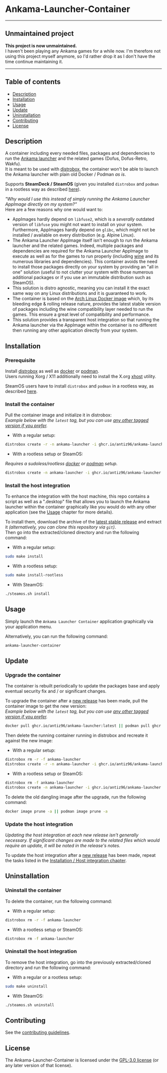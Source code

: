 # Ankama-Launcher-Container

---

## Unmaintained project

**This project is now unmaintained.**  
I haven't been playing any Ankama games for a while now. I'm therefore not using this project myself anymore, so I'd rather drop it as I don't have the time continue maintaining it.

---

## Table of contents

- [Description](#description)
- [Installation](#installation)
- [Usage](#usage)
- [Update](#update)
- [Uninstallation](#uninstallation)
- [Contributing](#contributing)
- [License](#license)

## Description

A container including every needed files, packages and dependencies to run the [Ankama launcher](https://www.ankama.com/en/launcher) and the related games (Dofus, Dofus-Retro, Wakfu).  
It is meant to be used with [distrobox](https://github.com/89luca89/distrobox), the container won't be able to launch the Ankama launcher with plain old Docker / Podman *as is*.

Supports **SteamDeck / SteamOS** (given you installed `distrobox` and `podman` in a rootless way as described [here](https://github.com/89luca89/distrobox/blob/main/docs/posts/steamdeck_guide.md)).

*"Why would I use this instead of simply running the Ankama Launcher AppImage directly on my system?"*  
Here are a few reasons why one would want to:

- AppImages hardly depend on `libfuse2`, which is a *severally* outdated version of `libfuse` you might not want to install on your system. Furthermore, AppImages hardly depend on `glibc`, which might not be installed / available on every distribution (e.g. Alpine Linux).
- The Ankama Launcher AppImage itself isn't enough to run the Ankama launcher and the related games. Indeed, multiple packages and dependencies are required for the Ankama Launcher AppImage to execute as well as for the games to run properly (including [wine](https://www.winehq.org/) and its numerous libraries and dependencies). This container avoids the need to install those packages directly on your system by providing an "all in one" solution (useful to not clutter your system with those numerous additional packages or if you use an immutable distribution such as SteamOS).
- This solution is distro agnostic, meaning you can install it the exact same way on any Linux distributions and it is guaranteed to work.
- The container is based on the [Arch Linux Docker image](https://hub.docker.com/r/archlinux/archlinux) which, by its bleeding edge & rolling release nature, provides the latest stable version of packages including the wine compatibility layer needed to run the games. This ensure a great level of compatibility and performance.
- This solution provides a transparent host integration so that running the Ankama launcher via the AppImage within the container is no different then running any other application directly from your system.

## Installation

### Prerequisite

Install [distrobox](https://github.com/89luca89/distrobox) as well as [docker](https://github.com/docker/cli) or [podman](https://github.com/containers/podman).  
Users running Xorg / X11 additionally need to install the X.org [xhost](https://wiki.archlinux.org/title/Xhost) utility.

SteamOS users have to install `distrobox` and `podman` in a rootless way, as described [here](https://github.com/89luca89/distrobox/blob/main/docs/posts/steamdeck_guide.md).

### Install the container

Pull the container image and initialize it in distrobox:  
*Example below with the `latest` tag, but you can use [any other tagged version if you prefer](https://ghcr.io/antiz96/ankama-launcher).*

- With a regular setup:

```bash
distrobox create -r -n ankama-launcher -i ghcr.io/antiz96/ankama-launcher:latest
```

- With a rootless setup or SteamOS:

*Requires a sudoless/rootless [docker](https://docs.docker.com/engine/security/rootless/) or [podman](https://github.com/containers/podman/blob/main/docs/tutorials/rootless_tutorial.md) setup.*

```bash
distrobox create -n ankama-launcher -i ghcr.io/antiz96/ankama-launcher:latest
```

### Install the host integration

To enhance the integration with the host machine, this repo contains a script as well as a ".desktop" file that allows you to launch the Ankama launcher within the container graphically like you would do with any other application (see the [Usage](#usage) chapter for more details).

To install them, download the archive of the [latest stable release](https://github.com/Antiz96/Ankama-Launcher-Container/releases/latest) and extract it *(alternatively, you can clone this repository via `git`)*.  
Then go into the extracted/cloned directory and run the following command:

- With a regular setup:

```bash
sudo make install
```

- With a rootless setup:

```bash
sudo make install-rootless
```

- With SteamOS:

```bash
./steamos.sh install
```

## Usage

Simply launch the `Ankama Launcher Container` application graphically via your application menu.

Alternatively, you can run the following command:

```bash
ankama-launcher-container
```

## Update

### Upgrade the container

The container is rebuilt periodically to update the packages base and apply eventual security fix and / or significant changes.

To upgrade the container after a [new release](https://github.com/Antiz96/Ankama-Launcher-Container/releases) has been made, pull the container image to get the new version:  
*Example below with the `latest` tag, but you can use [any other tagged version if you prefer](https://ghcr.io/antiz96/ankama-launcher).*

```bash
docker pull ghcr.io/antiz96/ankama-launcher:latest || podman pull ghcr.io/antiz96/ankama-launcher:latest
```

Then delete the running container running in distrobox and recreate it against the new image:

- With a regular setup:

```bash
distrobox rm -r -f ankama-launcher
distrobox create -r -n ankama-launcher -i ghcr.io/antiz96/ankama-launcher:latest
```

- With a rootless setup or SteamOS:

```bash
distrobox rm -f ankama-launcher
distrobox create -n ankama-launcher -i ghcr.io/antiz96/ankama-launcher:latest
```

To delete the old dangling image after the upgrade, run the following command:

```bash
docker image prune -a || podman image prune -a
```

### Update the host integration

*Updating the host integration at each new release isn't generally necessary. If significant changes are made to the related files which would require an update, it will be noted in the release's notes.*

To update the host integration after a [new release](https://github.com/Antiz96/Ankama-Launcher-Container/releases) has been made, repeat the tasks listed in the [Installation / Host integration chapter](#install-the-host-integration).

## Uninstallation

### Uninstall the container

To delete the container, run the following command:

- With a regular setup:

```bash
distrobox rm -r -f ankama-launcher
```

- With a rootless setup or SteamOS:

```bash
distrobox rm -f ankama-launcher
```

### Uninstall the host integration

To remove the host integration, go into the previously extracted/cloned directory and run the following command:

- With a regular or a rootless setup:

```bash
sudo make uninstall
```

- With SteamOS:

```bash
./steamos.sh uninstall
```

## Contributing

See the [contributing guidelines](https://github.com/Antiz96/Ankama-Launcher-Container/blob/main/CONTRIBUTING.md).

## License

The Ankama-Launcher-Container is licensed under the [GPL-3.0 license](https://github.com/Antiz96/Ankama-Launcher-Container/blob/main/LICENSE) (or any later version of that license).
